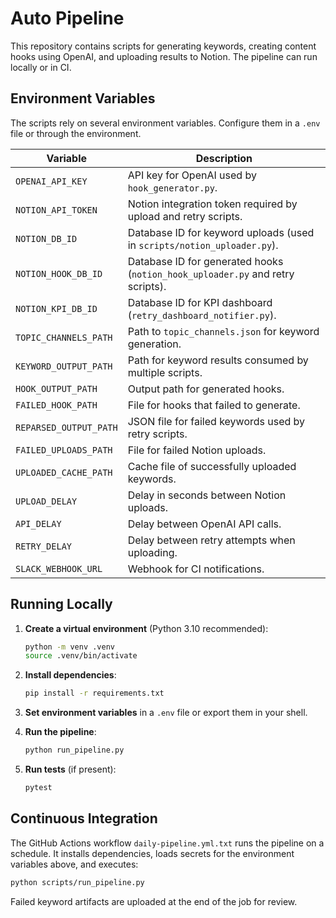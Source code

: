 # Auto Pipeline

This repository contains scripts for generating keywords, creating content hooks using OpenAI, and uploading results to Notion. The pipeline can run locally or in CI.

## Environment Variables

The scripts rely on several environment variables. Configure them in a `.env` file or through the environment.

| Variable | Description |
| -------- | ----------- |
| `OPENAI_API_KEY` | API key for OpenAI used by `hook_generator.py`. |
| `NOTION_API_TOKEN` | Notion integration token required by upload and retry scripts. |
| `NOTION_DB_ID` | Database ID for keyword uploads (used in `scripts/notion_uploader.py`). |
| `NOTION_HOOK_DB_ID` | Database ID for generated hooks (`notion_hook_uploader.py` and retry scripts). |
| `NOTION_KPI_DB_ID` | Database ID for KPI dashboard (`retry_dashboard_notifier.py`). |
| `TOPIC_CHANNELS_PATH` | Path to `topic_channels.json` for keyword generation. |
| `KEYWORD_OUTPUT_PATH` | Path for keyword results consumed by multiple scripts. |
| `HOOK_OUTPUT_PATH` | Output path for generated hooks. |
| `FAILED_HOOK_PATH` | File for hooks that failed to generate. |
| `REPARSED_OUTPUT_PATH` | JSON file for failed keywords used by retry scripts. |
| `FAILED_UPLOADS_PATH` | File for failed Notion uploads. |
| `UPLOADED_CACHE_PATH` | Cache file of successfully uploaded keywords. |
| `UPLOAD_DELAY` | Delay in seconds between Notion uploads. |
| `API_DELAY` | Delay between OpenAI API calls. |
| `RETRY_DELAY` | Delay between retry attempts when uploading. |
| `SLACK_WEBHOOK_URL` | Webhook for CI notifications. |

## Running Locally

1. **Create a virtual environment** (Python 3.10 recommended):

   ```bash
   python -m venv .venv
   source .venv/bin/activate
   ```

2. **Install dependencies**:

   ```bash
   pip install -r requirements.txt
   ```

3. **Set environment variables** in a `.env` file or export them in your shell.

4. **Run the pipeline**:

   ```bash
   python run_pipeline.py
   ```

5. **Run tests** (if present):

   ```bash
   pytest
   ```

## Continuous Integration

The GitHub Actions workflow `daily-pipeline.yml.txt` runs the pipeline on a schedule. It installs dependencies, loads secrets for the environment variables above, and executes:

```bash
python scripts/run_pipeline.py
```

Failed keyword artifacts are uploaded at the end of the job for review.

